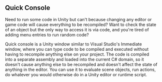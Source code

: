 ## Quick Console

Need to run some code in Unity but can't because changing any editor or game code will cause everything to be recompiled? Want to check the state of an object but the only way to access it is via code, and you're tired of adding menu entries to run random code?

Quick console is a Unity window similar to Visual Studio's Immediate window, where you can type code to be compiled and executed without having to recompile anything else on your project. The code is compiled into a separate assembly and loaded into the current C# domain, so it doesn't cause anything else to be recompiled and doesn't affect the state of anything in the editor. You can use it to evaluate scene objects, run actions, do whatever you would otherwise do in a Unity editor or runtime script.
